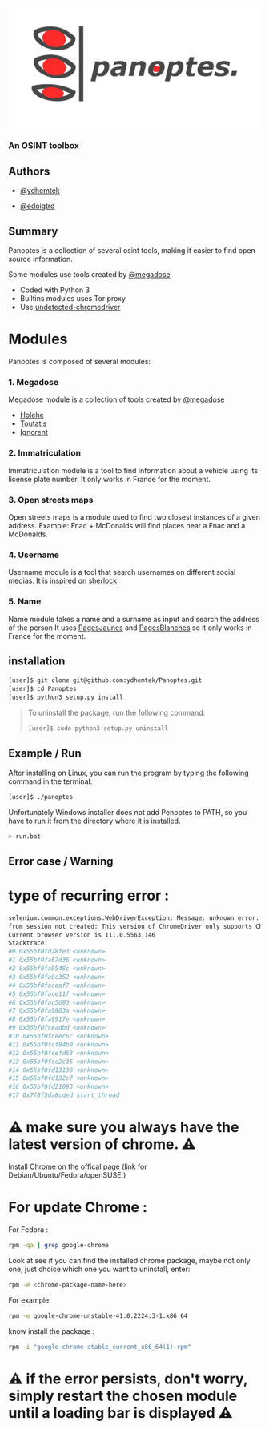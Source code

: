 
![logo](media/panoptes_logo_no_background.png)

### An OSINT toolbox

## Authors

- [@ydhemtek](https://www.github.com/ydhemtek)

- [@edoigtrd](https://www.github.com/edoigtrd)


## Summary

Panoptes is a collection of several osint tools, making it easier to find open source information.

Some modules use tools created by [@megadose](https://www.github.com/megadose)

-  Coded with Python 3
-  Builtins modules uses Tor proxy
-  Use [undetected-chromedriver](https://github.com/ultrafunkamsterdam/undetected-chromedriver)

# Modules

Panoptes is composed of several modules:

### 1. Megadose
 Megadose module is a collection of tools created by [@megadose](https://www.github.com/megadose)
 - [Holehe](https://github.com/megadose/holehe)
 - [Toutatis](https://github.com/megadose/toutatis)
 - [Ignorent](https://github.com/megadose/ignorant)

### 2. Immatriculation
 Immatriculation module is a tool to find information about a vehicle using its license plate number.
 It only works in France for the moment.

### 3. Open streets maps
 Open streets maps is a module used to find two closest instances of a given address.
 Example: Fnac + McDonalds will find places near a Fnac and a McDonalds.

### 4. Username
 Username module is a tool that search usernames on different social medias.
 It is inspired on [sherlock](https://github.com/sherlock-project/sherlock/)

### 5. Name
 Name module takes a name and a surname as input and search the address of the person
 It uses [PagesJaunes](https://www.pagesjaunes.fr/) and [PagesBlanches](https://www.pagesblanches.fr/) so it only works in France for the moment.

## installation

```bash
[user]$ git clone git@github.com:ydhemtek/Panoptes.git
[user]$ cd Panoptes
[user]$ python3 setup.py install

```

> To uninstall the package, run the following command:
> ```bash
> [user]$ sudo python3 setup.py uninstall
> ```

## Example / Run

After installing on Linux, you can run the program by typing the following command in the terminal:

```bash
[user]$ ./panoptes
```

Unfortunately Windows installer does not add Penoptes to PATH, so you have to run it from the directory where it is installed.

```bash
> run.bat
```

## Error case / Warning

# type of recurring error :

```bash
selenium.common.exceptions.WebDriverException: Message: unknown error: cannot connect to chrome at 127.0.0.1:46973
from session not created: This version of ChromeDriver only supports Chrome version 112
Current browser version is 111.0.5563.146
Stacktrace:
#0 0x55bf0fd28fe3 <unknown>
#1 0x55bf0fa67d36 <unknown>
#2 0x55bf0fa9548c <unknown>
#3 0x55bf0fa8c352 <unknown>
#4 0x55bf0faceaf7 <unknown>
#5 0x55bf0face11f <unknown>
#6 0x55bf0fac5693 <unknown>
#7 0x55bf0fa9803a <unknown>
#8 0x55bf0fa9917e <unknown>
#9 0x55bf0fceadbd <unknown>
#10 0x55bf0fceec6c <unknown>
#11 0x55bf0fcf84b0 <unknown>
#12 0x55bf0fcefd63 <unknown>
#13 0x55bf0fcc2c35 <unknown>
#14 0x55bf0fd13138 <unknown>
#15 0x55bf0fd132c7 <unknown>
#16 0x55bf0fd21093 <unknown>
#17 0x7f8f5da8cded start_thread
```

# ⚠️ make sure you always have the latest version of chrome. ⚠️

Install [Chrome](https://www.googleadservices.com/pagead/aclk?sa=L&ai=DChcSEwjpx8L2t5P-AhWO91EKHcmNCpwYABABGgJ3cw&ohost=www.google.com&cid=CAESbeD26ibCdTRUJqYiRxupSrotoeEW43uIMDFr5NxbEvmKSNfCzGPk7A_XR0TNvRdXJG-tyBYkXn_1raGDx7TQ_zt5wwWomctnMa89_uk2WjoIgfCNBbwEsAx6UeIrP2597-2rKVTl42Cx9sHqTJg&sig=AOD64_3lXi44u6AXISAd8yXXsUxajE8grg&adurl&ved=2ahUKEwiy17v2t5P-AhX4UaQEHUQ2AyQQqyQoAHoECAgQCw) on the offical page (link for Debian/Ubuntu/Fedora/openSUSE.)

# For update Chrome :

For Fedora :

```bash
rpm -qa | grep google-chrome
```
Look at see if you can find the installed chrome package, maybe not only one, just choice which one you want to uninstall, enter:
```bash
rpm -e <chrome-package-name-here>
```
For example:
```bash
rpm -e google-chrome-unstable-41.0.2224.3-1.x86_64
```
know install the package :

```bash
rpm -i "google-chrome-stable_current_x86_64(1).rpm" 
```

# ⚠️ if the error persists, don't worry, simply restart the chosen module until a loading bar is displayed ⚠️